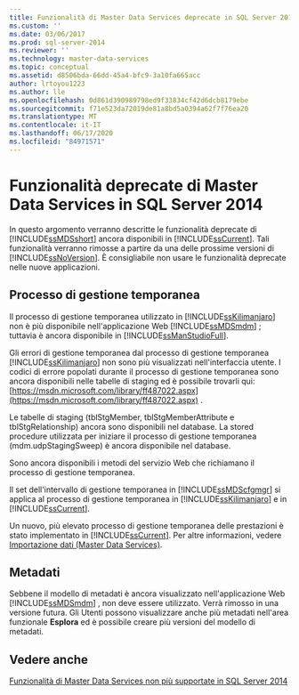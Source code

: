 ```yaml
---
title: Funzionalità di Master Data Services deprecate in SQL Server 2014 | Microsoft Docs
ms.custom: ''
ms.date: 03/06/2017
ms.prod: sql-server-2014
ms.reviewer: ''
ms.technology: master-data-services
ms.topic: conceptual
ms.assetid: d8506bda-66dd-45a4-bfc9-3a10fa665acc
author: lrtoyou1223
ms.author: lle
ms.openlocfilehash: 0d861d390989798ed9f33834cf42d6dcb8179ebe
ms.sourcegitcommit: f71e523da72019de81a8bd5a0394a62f7f76ea20
ms.translationtype: MT
ms.contentlocale: it-IT
ms.lasthandoff: 06/17/2020
ms.locfileid: "84971571"
---
```

# <a name="deprecated-master-data-services-features-in-sql-server-2014"></a>Funzionalità deprecate di Master Data Services in SQL Server 2014
  In questo argomento verranno descritte le funzionalità deprecate di [!INCLUDE[ssMDSshort](../includes/ssmdsshort-md.md)] ancora disponibili in [!INCLUDE[ssCurrent](../includes/sscurrent-md.md)]. Tali funzionalità verranno rimosse a partire da una delle prossime versioni di [!INCLUDE[ssNoVersion](../includes/ssnoversion-md.md)]. È consigliabile non usare le funzionalità deprecate nelle nuove applicazioni.  
  
## <a name="staging-process"></a>Processo di gestione temporanea  
 Il processo di gestione temporanea utilizzato in [!INCLUDE[ssKilimanjaro](../includes/sskilimanjaro-md.md)] non è più disponibile nell'applicazione Web [!INCLUDE[ssMDSmdm](../includes/ssmdsmdm-md.md)] ; tuttavia è ancora disponibile in [!INCLUDE[ssManStudioFull](../includes/ssmanstudiofull-md.md)].  
  
 Gli errori di gestione temporanea dal processo di gestione temporanea [!INCLUDE[ssKilimanjaro](../includes/sskilimanjaro-md.md)] non sono più visualizzati nell'interfaccia utente. I codici di errore popolati durante il processo di gestione temporanea sono ancora disponibili nelle tabelle di staging ed è possibile trovarli qui: [https://msdn.microsoft.com/library/ff487022.aspx](https://msdn.microsoft.com/library/ff487022.aspx) .  
  
 Le tabelle di staging (tblStgMember, tblStgMemberAttribute e tblStgRelationship) ancora sono disponibili nel database. La stored procedure utilizzata per iniziare il processo di gestione temporanea (mdm.udpStagingSweep) è ancora disponibile nel database.  
  
 Sono ancora disponibili i metodi del servizio Web che richiamano il processo di gestione temporanea.  
  
 Il set dell'intervallo di gestione temporanea in [!INCLUDE[ssMDScfgmgr](../includes/ssmdscfgmgr-md.md)] si applica al processo di gestione temporanea in [!INCLUDE[ssKilimanjaro](../includes/sskilimanjaro-md.md)] e in [!INCLUDE[ssCurrent](../includes/sscurrent-md.md)].  
  
 Un nuovo, più elevato processo di gestione temporanea delle prestazioni è stato implementato in [!INCLUDE[ssCurrent](../includes/sscurrent-md.md)]. Per altre informazioni, vedere [Importazione dati &#40;Master Data Services&#41;](overview-importing-data-from-tables-master-data-services.md).  
  
## <a name="metadata"></a>Metadati  
 Sebbene il modello di metadati è ancora visualizzato nell'applicazione Web [!INCLUDE[ssMDSmdm](../includes/ssmdsmdm-md.md)] , non deve essere utilizzato. Verrà rimosso in una versione futura. Gli Utenti possono visualizzare anche più metadati nell'area funzionale **Esplora** ed è possibile creare più versioni del modello di metadati.  
  
## <a name="see-also"></a>Vedere anche  
 [Funzionalità di Master Data Services non più supportate in SQL Server 2014](discontinued-master-data-services-features.md)  
  
  
